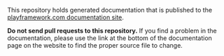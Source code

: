 This repository holds generated documentation that is published to the [playframework.com documentation site](https://www.playframework.com/documentation/).

**Do not send pull requests to this repository.** If you find a problem in the documentation, please use the link at the bottom of the documentation page on the website to find the proper source file to change.
